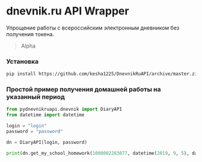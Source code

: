 # dnevnik.ru API Wrapper 
Упрощение работы с всероссийским электронным дневником без получения 
токена.

> Alpha
### Установка
```bash
pip install https://github.com/kesha1225/DnevnikRuAPI/archive/master.zip
```
### Простой пример получения домашней работы на указанный период
```python
from pydnevnikruapi.dnevnik import DiaryAPI
from datetime import datetime

login = "login"
password = "password"

dn = DiaryAPI(login, password)

print(dn.get_my_school_homework(1000002283077, datetime(2019, 9, 5), datetime(2019, 9, 15)))
```